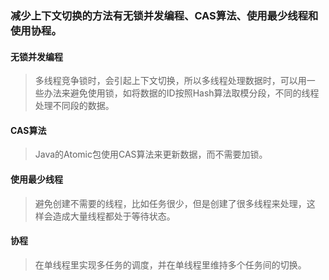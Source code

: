 ### 减少上下文切换的方法有无锁并发编程、CAS算法、使用最少线程和使用协程。

#### 无锁并发编程

> 多线程竞争锁时，会引起上下文切换，所以多线程处理数据时，可以用一 些办法来避免使用锁，如将数据的ID按照Hash算法取模分段，不同的线程处理不同段的数据。

#### CAS算法

> Java的Atomic包使用CAS算法来更新数据，而不需要加锁。

#### 使用最少线程

> 避免创建不需要的线程，比如任务很少，但是创建了很多线程来处理，这 样会造成大量线程都处于等待状态。

#### 协程

> 在单线程里实现多任务的调度，并在单线程里维持多个任务间的切换。